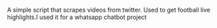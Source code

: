 A simple script that scrapes videos from twitter.
Used to get football live highlights.I used it for a whatsapp chatbot project
